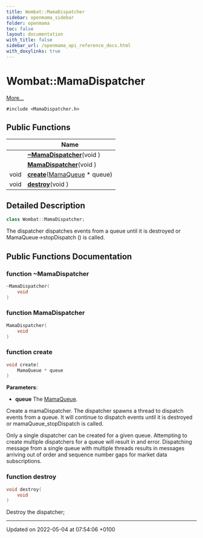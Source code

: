 ```yaml
---
title: Wombat::MamaDispatcher
sidebar: openmama_sidebar
folder: openmama
toc: false
layout: documentation
with_title: false
sidebar_url: /openmama_api_reference_docs.html
with_doxylinks: true
---
```


# Wombat::MamaDispatcher



 [More...](#detailed-description)


`#include <MamaDispatcher.h>`

## Public Functions

|                | Name           |
| -------------- | -------------- |
| | **[~MamaDispatcher](classWombat_1_1MamaDispatcher.html#function-~mamadispatcher)**(void ) |
| | **[MamaDispatcher](classWombat_1_1MamaDispatcher.html#function-mamadispatcher)**(void ) |
| void | **[create](classWombat_1_1MamaDispatcher.html#function-create)**([MamaQueue](classWombat_1_1MamaQueue.html) * queue) |
| void | **[destroy](classWombat_1_1MamaDispatcher.html#function-destroy)**(void ) |

## Detailed Description

```cpp
class Wombat::MamaDispatcher;
```


The dispatcher dispatches events from a queue until it is destroyed or MamaQueue->stopDispatch () is called. 

## Public Functions Documentation

### function ~MamaDispatcher

```cpp
~MamaDispatcher(
    void 
)
```


### function MamaDispatcher

```cpp
MamaDispatcher(
    void 
)
```


### function create

```cpp
void create(
    MamaQueue * queue
)
```


**Parameters**: 

  * **queue** The [MamaQueue](classWombat_1_1MamaQueue.html). 


Create a mamaDispatcher. The dispatcher spawns a thread to dispatch events from a queue. It will continue to dispatch events until it is destroyed or mamaQueue_stopDispatch is called.

Only a single dispatcher can be created for a given queue. Attempting to create multiple dispatchers for a queue will result in and error. Dispatching message from a single queue with multiple threads results in messages arriving out of order and sequence number gaps for market data subscriptions.


### function destroy

```cpp
void destroy(
    void 
)
```


Destroy the dispatcher; 


-------------------------------

Updated on 2022-05-04 at 07:54:06 +0100